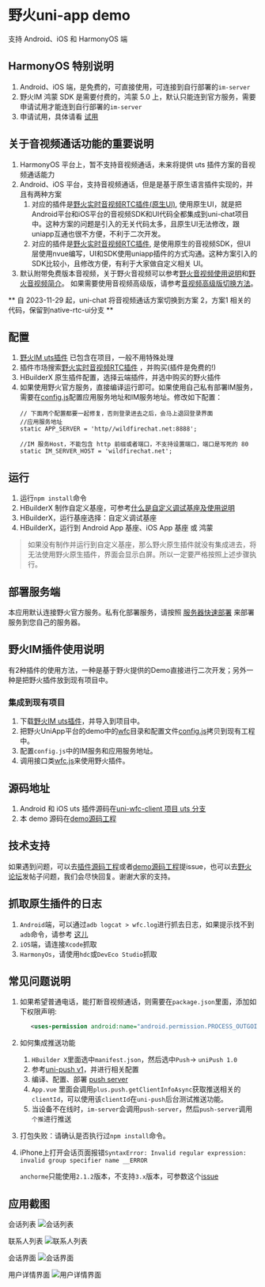 # 野火uni-app demo

支持 Android、iOS 和 HarmonyOS 端

## HarmonyOS 特别说明

1. Android、iOS 端，是免费的，可直接使用，可连接到自行部署的`im-server`
2. 野火IM 鸿蒙 SDK 是需要付费的，鸿蒙 5.0 上，默认只能连到官方服务，需要申请试用才能连到自行部署的`im-server`
3. 申请试用，具体请看 [试用](https://docs.wildfirechat.cn/trial/)

## 关于音视频通话功能的重要说明

1. HarmonyOS 平台上，暂不支持音视频通话，未来将提供 uts 插件方案的音视频通话能力
2. Android、iOS 平台，支持音视频通话，但是是基于原生语言插件实现的，并且有两种方案
    1. 对应的插件是[野火实时音视频RTC插件(原生UI)](https://ext.dcloud.net.cn/plugin?id=9364), 使用原生UI，就是把Android平台和iOS平台的音视频SDK和UI代码全都集成到uni-chat项目中。这种方案的问题是引入的无关代码太多，且原生UI无法修改，跟uniapp互通也很不方便，不利于二次开发。
    2. 对应的插件是[野火实时音视频RTC插件](https://ext.dcloud.net.cn/plugin?id=15619), 是使用原生的音视频SDK，但UI层使用nvue编写，UI和SDK使用uniapp插件的方式沟通。这种方案引入的SDK比较小，且修改方便，有利于大家做自定义相关 UI。
3. 默认附带免费版本音视频，关于野火音视频可以参考[野火音视频使用说明](https://docs.wildfirechat.cn/webrtc/)和[野火音视频简介](https://docs.wildfirechat.cn/blogs/野火音视频简介.html)。 如果需要使用音视频高级版，请参考[音视频高级版切换方法](./README-AV.MD)。

** 自 2023-11-29 起，uni-chat 将音视频通话方案切换到方案 2，方案1 相关的代码，保留到native-rtc-ui分支 **

## 配置

1. [野火IM uts插件](https://ext.dcloud.net.cn/plugin?id=20059) 已包含在项目，一般不用特殊处理
2. 插件市场搜索[野火实时音视频RTC插件](https://ext.dcloud.net.cn/plugin?id=15619) ，并购买(插件是免费的!)
3. HBuilderX 原生插件配置，选择云端插件，并选中购买的野火插件
4. 如果使用野火官方服务，直接编译运行即可。如果使用自己私有部署IM服务，需要在[config.js](./config.js)配置应用服务地址和IM服务地址。修改如下配置：
    ```
    // 下面两个配置都要一起修复，否则登录进去之后，会马上退回登录界面
    //应用服务地址
    static APP_SERVER = 'http//wildfirechat.net:8888';

    //IM 服务Host，不能包含 http 前缀或者端口，不支持设置端口，端口是写死的 80
    static IM_SERVER_HOST = 'wildfirechat.net';
    ```

## 运行

1. 运行```npm install```命令
2. HBuilderX 制作自定义基座，可参考[什么是自定义调试基座及使用说明](https://ask.dcloud.net.cn/article/35115)
3. HBuilderX，运行基座选择：自定义调试基座
4. HBuilderX，运行到 Android App 基座、iOS App 基座 或 鸿蒙

> 如果没有制作并运行到自定义基座，那么野火原生插件就没有集成进去，将无法使用野火原生插件，界面会显示白屏。所以一定要严格按照上述步骤执行。

## 部署服务端

本应用默认连接野火官方服务。私有化部署服务，请按照 [服务器快速部署](https://docs.wildfirechat.cn/quick_start/server.html) 来部署服务到您自己的服务器。

## 野火IM插件使用说明

有2种插件的使用方法，一种是基于野火提供的Demo直接进行二次开发；另外一种是把野火插件放到现有项目中。

### 集成到现有项目

1. 下载[野火IM uts插件](https://ext.dcloud.net.cn/plugin?id=20059)，并导入到项目中。
2. 把野火UniApp平台的demo中的[wfc](https://gitee.com/wfchat/uni-chat-uts/tree/main/wfc)目录和配置文件[config.js](https://gitee.com/wfchat/uni-chat-uts/blob/main/config.js)拷贝到现有工程中。
3. 配置```config.js```中的IM服务和应用服务地址。
4. 调用接口类[wfc.js](https://gitee.com/wfchat/uni-chat-uts/blob/main/wfc/client/wfc.js)来使用野火插件。

## 源码地址

1. Android 和 iOS uts 插件源码在[uni-wfc-client 项目 uts 分支](https://gitee.com/wfchat/uni-wfc-client)
2. 本 demo 源码在[demo源码工程](https://gitee.com/wfchat/uni-chat)

## 技术支持

如果遇到问题，可以去[插件源码工程](https://gitee.com/wfchat/uni-wfc-client)或者[demo源码工程](https://gitee.com/wfchat/uni-chat)提issue，也可以去[野火论坛](https://bbs.wildfirechat.cn)发帖子问题，我们会尽快回复。谢谢大家的支持。

## 抓取原生插件的日志

1. ```Android```端，可以通过```adb logcat > wfc.log```进行抓去日志，如果提示找不到```adb```命令，请参考 [这儿](https://uniapp.dcloud.net.cn/tutorial/run/run-app-faq.html)
2. ```iOS```端，请连接```Xcode```抓取
3. `HarmonyOs`，请使用`hdc`或`DevEco Studio`抓取

## 常见问题说明

1. 如果希望普通电话，能打断音视频通话，则需要在`package.json`里面，添加如下权限声明:
    ```xml
       <uses-permission android:name="android.permission.PROCESS_OUTGOING_CALLS" />
    ```
2. 如何集成推送功能
    1. `HBuilder X`里面选中`manifest.json`，然后选中`Push`-> `uniPush 1.0`
    2. 参考[uni-push v1](https://uniapp.dcloud.net.cn/unipush-v1.html)，并进行相关配置
    3. 编译、配置、部署 [push server](https://github.com/wildfirechat/push_server)
    4. `App.vue` 里面会调用`plus.push.getClientInfoAsync`获取推送相关的`clientId`，可以使用该`clientId`在`uni-push`后台测试推送功能。
    5. 当设备不在线时，`im-server`会调用`push-server`，然后`push-server`调用`个推`进行推送

3. 打包失败：请确认是否执行过```npm install```命令。
4. iPhone上打开会话页面报错`SyntaxError: Invalid regular expression: invalid group specifier name __ERROR`

   `anchorme`只能使用`2.1.2`版本，不支持`3.x`版本，可参数这个[issue](https://github.com/alexcorvi/anchorme.js/issues/133)

## 应用截图

会话列表
![会话列表](./screenshots/uniapp_conversation_list.jpeg)

联系人列表
![联系人列表](./screenshots/uniapp_contact_tab.jpeg)

会话界面
![会话界面](./screenshots/uniapp_conversation.jpeg)

用户详情界面
![用户详情界面](./screenshots/uniapp_user_profile.jpeg)
